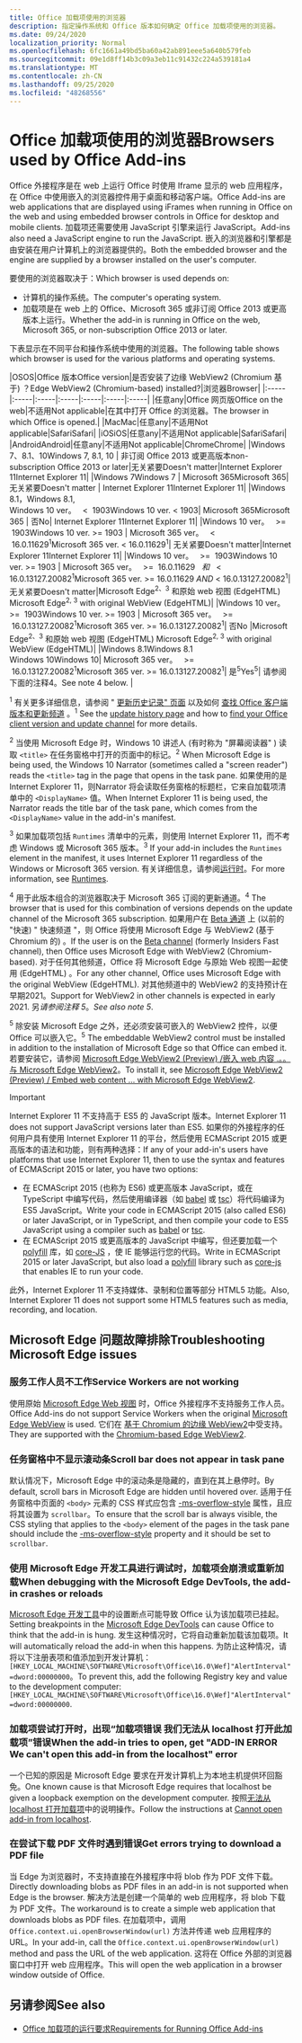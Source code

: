 ```yaml
---
title: Office 加载项使用的浏览器
description: 指定操作系统和 Office 版本如何确定 Office 加载项使用的浏览器。
ms.date: 09/24/2020
localization_priority: Normal
ms.openlocfilehash: 6fc1661a49bd5ba60a42ab891eee5a640b579feb
ms.sourcegitcommit: 09e1d8ff14b3c09a3eb11c91432c224a539181a4
ms.translationtype: MT
ms.contentlocale: zh-CN
ms.lasthandoff: 09/25/2020
ms.locfileid: "48268556"
---
```

# <a name="browsers-used-by-office-add-ins"></a><span data-ttu-id="9da2d-103">Office 加载项使用的浏览器</span><span class="sxs-lookup"><span data-stu-id="9da2d-103">Browsers used by Office Add-ins</span></span>

<span data-ttu-id="9da2d-104">Office 外接程序是在 web 上运行 Office 时使用 Iframe 显示的 web 应用程序，在 Office 中使用嵌入的浏览器控件用于桌面和移动客户端。</span><span class="sxs-lookup"><span data-stu-id="9da2d-104">Office Add-ins are web applications that are displayed using iFrames when running in Office on the web and using embedded browser controls in Office for desktop and mobile clients.</span></span> <span data-ttu-id="9da2d-105">加载项还需要使用 JavaScript 引擎来运行 JavaScript。</span><span class="sxs-lookup"><span data-stu-id="9da2d-105">Add-ins also need a JavaScript engine to run the JavaScript.</span></span> <span data-ttu-id="9da2d-106">嵌入的浏览器和引擎都是由安装在用户计算机上的浏览器提供的。</span><span class="sxs-lookup"><span data-stu-id="9da2d-106">Both the embedded browser and the engine are supplied by a browser installed on the user's computer.</span></span>

<span data-ttu-id="9da2d-107">要使用的浏览器取决于：</span><span class="sxs-lookup"><span data-stu-id="9da2d-107">Which browser is used depends on:</span></span>

- <span data-ttu-id="9da2d-108">计算机的操作系统。</span><span class="sxs-lookup"><span data-stu-id="9da2d-108">The computer's operating system.</span></span>
- <span data-ttu-id="9da2d-109">加载项是在 web 上的 Office、Microsoft 365 或非订阅 Office 2013 或更高版本上运行。</span><span class="sxs-lookup"><span data-stu-id="9da2d-109">Whether the add-in is running in Office on the web, Microsoft 365, or non-subscription Office 2013 or later.</span></span>

<span data-ttu-id="9da2d-110">下表显示在不同平台和操作系统中使用的浏览器。</span><span class="sxs-lookup"><span data-stu-id="9da2d-110">The following table shows which browser is used for the various platforms and operating systems.</span></span>

|<span data-ttu-id="9da2d-111">OS</span><span class="sxs-lookup"><span data-stu-id="9da2d-111">OS</span></span>|<span data-ttu-id="9da2d-112">Office 版本</span><span class="sxs-lookup"><span data-stu-id="9da2d-112">Office version</span></span>|<span data-ttu-id="9da2d-113">是否安装了边缘 WebView2 (Chromium 基于) ？</span><span class="sxs-lookup"><span data-stu-id="9da2d-113">Edge WebView2 (Chromium-based) installed?</span></span>|<span data-ttu-id="9da2d-114">浏览器</span><span class="sxs-lookup"><span data-stu-id="9da2d-114">Browser</span></span>|
|:-----|:-----|:-----|:-----|:-----|:-----|:-----|
|<span data-ttu-id="9da2d-115">任意</span><span class="sxs-lookup"><span data-stu-id="9da2d-115">any</span></span>|<span data-ttu-id="9da2d-116">Office 网页版</span><span class="sxs-lookup"><span data-stu-id="9da2d-116">Office on the web</span></span>|<span data-ttu-id="9da2d-117">不适用</span><span class="sxs-lookup"><span data-stu-id="9da2d-117">Not applicable</span></span>|<span data-ttu-id="9da2d-118">在其中打开 Office 的浏览器。</span><span class="sxs-lookup"><span data-stu-id="9da2d-118">The browser in which Office is opened.</span></span>|
|<span data-ttu-id="9da2d-119">Mac</span><span class="sxs-lookup"><span data-stu-id="9da2d-119">Mac</span></span>|<span data-ttu-id="9da2d-120">任意</span><span class="sxs-lookup"><span data-stu-id="9da2d-120">any</span></span>|<span data-ttu-id="9da2d-121">不适用</span><span class="sxs-lookup"><span data-stu-id="9da2d-121">Not applicable</span></span>|<span data-ttu-id="9da2d-122">Safari</span><span class="sxs-lookup"><span data-stu-id="9da2d-122">Safari</span></span>|
|<span data-ttu-id="9da2d-123">iOS</span><span class="sxs-lookup"><span data-stu-id="9da2d-123">iOS</span></span>|<span data-ttu-id="9da2d-124">任意</span><span class="sxs-lookup"><span data-stu-id="9da2d-124">any</span></span>|<span data-ttu-id="9da2d-125">不适用</span><span class="sxs-lookup"><span data-stu-id="9da2d-125">Not applicable</span></span>|<span data-ttu-id="9da2d-126">Safari</span><span class="sxs-lookup"><span data-stu-id="9da2d-126">Safari</span></span>|
|<span data-ttu-id="9da2d-127">Android</span><span class="sxs-lookup"><span data-stu-id="9da2d-127">Android</span></span>|<span data-ttu-id="9da2d-128">任意</span><span class="sxs-lookup"><span data-stu-id="9da2d-128">any</span></span>|<span data-ttu-id="9da2d-129">不适用</span><span class="sxs-lookup"><span data-stu-id="9da2d-129">Not applicable</span></span>|<span data-ttu-id="9da2d-130">Chrome</span><span class="sxs-lookup"><span data-stu-id="9da2d-130">Chrome</span></span>|
|<span data-ttu-id="9da2d-131">Windows 7、8.1、10</span><span class="sxs-lookup"><span data-stu-id="9da2d-131">Windows 7, 8.1, 10</span></span> | <span data-ttu-id="9da2d-132">非订阅 Office 2013 或更高版本</span><span class="sxs-lookup"><span data-stu-id="9da2d-132">non-subscription Office 2013 or later</span></span>|<span data-ttu-id="9da2d-133">无关紧要</span><span class="sxs-lookup"><span data-stu-id="9da2d-133">Doesn't matter</span></span>|<span data-ttu-id="9da2d-134">Internet Explorer 11</span><span class="sxs-lookup"><span data-stu-id="9da2d-134">Internet Explorer 11</span></span>|
|<span data-ttu-id="9da2d-135">Windows 7</span><span class="sxs-lookup"><span data-stu-id="9da2d-135">Windows 7</span></span> | <span data-ttu-id="9da2d-136">Microsoft 365</span><span class="sxs-lookup"><span data-stu-id="9da2d-136">Microsoft 365</span></span>| <span data-ttu-id="9da2d-137">无关紧要</span><span class="sxs-lookup"><span data-stu-id="9da2d-137">Doesn't matter</span></span> | <span data-ttu-id="9da2d-138">Internet Explorer 11</span><span class="sxs-lookup"><span data-stu-id="9da2d-138">Internet Explorer 11</span></span>|
|<span data-ttu-id="9da2d-139">Windows 8.1，</span><span class="sxs-lookup"><span data-stu-id="9da2d-139">Windows 8.1,</span></span><br><span data-ttu-id="9da2d-140">Windows 10 ver。 &nbsp; < &nbsp;1903</span><span class="sxs-lookup"><span data-stu-id="9da2d-140">Windows 10 ver.&nbsp;<&nbsp;1903</span></span>| <span data-ttu-id="9da2d-141">Microsoft 365</span><span class="sxs-lookup"><span data-stu-id="9da2d-141">Microsoft 365</span></span> | <span data-ttu-id="9da2d-142">否</span><span class="sxs-lookup"><span data-stu-id="9da2d-142">No</span></span>| <span data-ttu-id="9da2d-143">Internet Explorer 11</span><span class="sxs-lookup"><span data-stu-id="9da2d-143">Internet Explorer 11</span></span>|
|<span data-ttu-id="9da2d-144">Windows 10 ver。 &nbsp; >= &nbsp;1903</span><span class="sxs-lookup"><span data-stu-id="9da2d-144">Windows 10 ver.&nbsp;>=&nbsp;1903</span></span> | <span data-ttu-id="9da2d-145">Microsoft 365 ver。 &nbsp; < &nbsp;16.0.11629<sup>1</sup></span><span class="sxs-lookup"><span data-stu-id="9da2d-145">Microsoft 365 ver.&nbsp;<&nbsp;16.0.11629<sup>1</sup></span></span>| <span data-ttu-id="9da2d-146">无关紧要</span><span class="sxs-lookup"><span data-stu-id="9da2d-146">Doesn't matter</span></span>|<span data-ttu-id="9da2d-147">Internet Explorer 11</span><span class="sxs-lookup"><span data-stu-id="9da2d-147">Internet Explorer 11</span></span>|
|<span data-ttu-id="9da2d-148">Windows 10 ver。 &nbsp; >= &nbsp;1903</span><span class="sxs-lookup"><span data-stu-id="9da2d-148">Windows 10 ver.&nbsp;>=&nbsp;1903</span></span> | <span data-ttu-id="9da2d-149">Microsoft 365 ver。 &nbsp; >= &nbsp;16.0.11629 &nbsp; _和_ &nbsp; < &nbsp; 16.0.13127.20082<sup>1</sup></span><span class="sxs-lookup"><span data-stu-id="9da2d-149">Microsoft 365 ver.&nbsp;>=&nbsp;16.0.11629&nbsp;_AND_&nbsp;<&nbsp;16.0.13127.20082<sup>1</sup></span></span>| <span data-ttu-id="9da2d-150">无关紧要</span><span class="sxs-lookup"><span data-stu-id="9da2d-150">Doesn't matter</span></span>|<span data-ttu-id="9da2d-151">Microsoft Edge<sup>2、3</sup> 和原始 web 视图 (EdgeHTML) </span><span class="sxs-lookup"><span data-stu-id="9da2d-151">Microsoft Edge<sup>2, 3</sup> with original WebView (EdgeHTML)</span></span>|
|<span data-ttu-id="9da2d-152">Windows 10 ver。 &nbsp; >= &nbsp;1903</span><span class="sxs-lookup"><span data-stu-id="9da2d-152">Windows 10 ver.&nbsp;>=&nbsp;1903</span></span> | <span data-ttu-id="9da2d-153">Microsoft 365 ver。 &nbsp; >= &nbsp;16.0.13127.20082<sup>1</sup></span><span class="sxs-lookup"><span data-stu-id="9da2d-153">Microsoft 365 ver.&nbsp;>=&nbsp;16.0.13127.20082<sup>1</sup></span></span>| <span data-ttu-id="9da2d-154">否</span><span class="sxs-lookup"><span data-stu-id="9da2d-154">No</span></span> |<span data-ttu-id="9da2d-155">Microsoft Edge<sup>2、3</sup> 和原始 web 视图 (EdgeHTML) </span><span class="sxs-lookup"><span data-stu-id="9da2d-155">Microsoft Edge<sup>2, 3</sup> with original WebView (EdgeHTML)</span></span>|
|<span data-ttu-id="9da2d-156">Windows 8.1</span><span class="sxs-lookup"><span data-stu-id="9da2d-156">Windows 8.1</span></span><br><span data-ttu-id="9da2d-157">Windows 10</span><span class="sxs-lookup"><span data-stu-id="9da2d-157">Windows 10</span></span>| <span data-ttu-id="9da2d-158">Microsoft 365 ver。 &nbsp; >= &nbsp;16.0.13127.20082<sup>1</sup></span><span class="sxs-lookup"><span data-stu-id="9da2d-158">Microsoft 365 ver.&nbsp;>=&nbsp;16.0.13127.20082<sup>1</sup></span></span>| <span data-ttu-id="9da2d-159">是<sup>5</sup></span><span class="sxs-lookup"><span data-stu-id="9da2d-159">Yes<sup>5</sup></span></span>|  <span data-ttu-id="9da2d-160">请参阅下面的注释4。</span><span class="sxs-lookup"><span data-stu-id="9da2d-160">See note 4 below.</span></span> |

<span data-ttu-id="9da2d-161"><sup>1</sup> 有关更多详细信息，请参阅 " [更新历史记录" 页面](/officeupdates/update-history-office365-proplus-by-date) 以及如何 [查找 Office 客户端版本和更新频道](https://support.office.com/article/What-version-of-Office-am-I-using-932788b8-a3ce-44bf-bb09-e334518b8b19) 。</span><span class="sxs-lookup"><span data-stu-id="9da2d-161"><sup>1</sup> See the [update history page](/officeupdates/update-history-office365-proplus-by-date) and how to [find your Office client version and update channel](https://support.office.com/article/What-version-of-Office-am-I-using-932788b8-a3ce-44bf-bb09-e334518b8b19) for more details.</span></span>

<span data-ttu-id="9da2d-162"><sup>2</sup> 当使用 Microsoft Edge 时，Windows 10 讲述人 (有时称为 "屏幕阅读器" ) 读取 `<title>` 在任务窗格中打开的页面中的标记。</span><span class="sxs-lookup"><span data-stu-id="9da2d-162"><sup>2</sup> When Microsoft Edge is being used, the Windows 10 Narrator (sometimes called a "screen reader") reads the `<title>` tag in the page that opens in the task pane.</span></span> <span data-ttu-id="9da2d-163">如果使用的是 Internet Explorer 11，则Narrator 将会读取任务窗格的标题栏，它来自加载项清单中的 `<DisplayName>` 值。</span><span class="sxs-lookup"><span data-stu-id="9da2d-163">When Internet Explorer 11 is being used, the Narrator reads the title bar of the task pane, which comes from the `<DisplayName>` value in the add-in's manifest.</span></span>

<span data-ttu-id="9da2d-164"><sup>3</sup> 如果加载项包括 `Runtimes` 清单中的元素，则使用 Internet Explorer 11，而不考虑 Windows 或 Microsoft 365 版本。</span><span class="sxs-lookup"><span data-stu-id="9da2d-164"><sup>3</sup> If your add-in includes the `Runtimes` element in the manifest, it uses Internet Explorer 11 regardless of the Windows or Microsoft 365 version.</span></span> <span data-ttu-id="9da2d-165">有关详细信息，请参阅[运行时](../reference/manifest/runtimes.md)。</span><span class="sxs-lookup"><span data-stu-id="9da2d-165">For more information, see [Runtimes](../reference/manifest/runtimes.md).</span></span>

<span data-ttu-id="9da2d-166"><sup>4</sup> 用于此版本组合的浏览器取决于 Microsoft 365 订阅的更新通道。</span><span class="sxs-lookup"><span data-stu-id="9da2d-166"><sup>4</sup> The browser that is used for this combination of versions depends on the update channel of the Microsoft 365 subscription.</span></span> <span data-ttu-id="9da2d-167">如果用户在 [Beta 通道](https://insider.office.com/join/windows) 上 (以前的 "快速) " 快速频道 "，则 Office 将使用 Microsoft Edge 与 WebView2 (基于 Chromium 的) 。</span><span class="sxs-lookup"><span data-stu-id="9da2d-167">If the user is on the [Beta channel](https://insider.office.com/join/windows) (formerly Insiders Fast channel), then Office uses Microsoft Edge with WebView2 (Chromium-based).</span></span> <span data-ttu-id="9da2d-168">对于任何其他频道，Office 将 Microsoft Edge 与原始 Web 视图一起使用 (EdgeHTML) 。</span><span class="sxs-lookup"><span data-stu-id="9da2d-168">For any other channel, Office uses Microsoft Edge with the original WebView (EdgeHTML).</span></span> <span data-ttu-id="9da2d-169">对其他频道中的 WebView2 的支持预计在早期2021。</span><span class="sxs-lookup"><span data-stu-id="9da2d-169">Support for WebView2 in other channels is expected in early 2021.</span></span> <span data-ttu-id="9da2d-170">另*请参阅注释 5*。</span><span class="sxs-lookup"><span data-stu-id="9da2d-170">*See also note 5*.</span></span>

<span data-ttu-id="9da2d-171"><sup>5</sup> 除安装 Microsoft Edge 之外，还必须安装可嵌入的 WebView2 控件，以便 Office 可以嵌入它。</span><span class="sxs-lookup"><span data-stu-id="9da2d-171"><sup>5</sup> The embeddable WebView2 control must be installed in addition to the installation of Microsoft Edge so that Office can embed it.</span></span> <span data-ttu-id="9da2d-172">若要安装它，请参阅 [Microsoft Edge WebView2 (Preview) /嵌入 web 内容 .。。与 Microsoft Edge WebView2](https://developer.microsoft.com/microsoft-edge/webview2/)。</span><span class="sxs-lookup"><span data-stu-id="9da2d-172">To install it, see [Microsoft Edge WebView2 (Preview) / Embed web content ... with Microsoft Edge WebView2](https://developer.microsoft.com/microsoft-edge/webview2/).</span></span>


> [!IMPORTANT]
> <span data-ttu-id="9da2d-173">Internet Explorer 11 不支持高于 ES5 的 JavaScript 版本。</span><span class="sxs-lookup"><span data-stu-id="9da2d-173">Internet Explorer 11 does not support JavaScript versions later than ES5.</span></span> <span data-ttu-id="9da2d-174">如果你的外接程序的任何用户具有使用 Internet Explorer 11 的平台，然后使用 ECMAScript 2015 或更高版本的语法和功能，则有两种选择：</span><span class="sxs-lookup"><span data-stu-id="9da2d-174">If any of your add-in's users have platforms that use Internet Explorer 11, then to use the syntax and features of ECMAScript 2015 or later, you have two options:</span></span>
>
> - <span data-ttu-id="9da2d-175">在 ECMAScript 2015 (也称为 ES6) 或更高版本 JavaScript，或在 TypeScript 中编写代码，然后使用编译器（如 [babel](https://babeljs.io/) 或 [tsc](https://www.typescriptlang.org/index.html)）将代码编译为 ES5 JavaScript。</span><span class="sxs-lookup"><span data-stu-id="9da2d-175">Write your code in ECMAScript 2015 (also called ES6) or later JavaScript, or in TypeScript, and then compile your code to ES5 JavaScript using a compiler such as [babel](https://babeljs.io/) or [tsc](https://www.typescriptlang.org/index.html).</span></span>
> - <span data-ttu-id="9da2d-176">在 ECMAScript 2015 或更高版本的 JavaScript 中编写，但还要加载一个 [polyfill](https://wikipedia.org/wiki/Polyfill_(programming)) 库，如 [core-JS](https://github.com/zloirock/core-js) ，使 IE 能够运行您的代码。</span><span class="sxs-lookup"><span data-stu-id="9da2d-176">Write in ECMAScript 2015 or later JavaScript, but also load a [polyfill](https://wikipedia.org/wiki/Polyfill_(programming)) library such as [core-js](https://github.com/zloirock/core-js) that enables IE to run your code.</span></span>
>
> <span data-ttu-id="9da2d-177">此外，Internet Explorer 11 不支持媒体、录制和位置等部分 HTML5 功能。</span><span class="sxs-lookup"><span data-stu-id="9da2d-177">Also, Internet Explorer 11 does not support some HTML5 features such as media, recording, and location.</span></span>

## <a name="troubleshooting-microsoft-edge-issues"></a><span data-ttu-id="9da2d-178">Microsoft Edge 问题故障排除</span><span class="sxs-lookup"><span data-stu-id="9da2d-178">Troubleshooting Microsoft Edge issues</span></span>

### <a name="service-workers-are-not-working"></a><span data-ttu-id="9da2d-179">服务工作人员不工作</span><span class="sxs-lookup"><span data-stu-id="9da2d-179">Service Workers are not working</span></span>

<span data-ttu-id="9da2d-180">使用原始 [Microsoft Edge Web 视图](/microsoft-edge/hosting/webview) 时，Office 外接程序不支持服务工作人员。</span><span class="sxs-lookup"><span data-stu-id="9da2d-180">Office Add-ins do not support Service Workers when the original [Microsoft Edge WebView](/microsoft-edge/hosting/webview) is used.</span></span> <span data-ttu-id="9da2d-181">它们在 [基于 Chromium 的边缘 WebView2](/microsoft-edge/hosting/webview2)中受支持。</span><span class="sxs-lookup"><span data-stu-id="9da2d-181">They are supported with the [Chromium-based Edge WebView2](/microsoft-edge/hosting/webview2).</span></span>

### <a name="scroll-bar-does-not-appear-in-task-pane"></a><span data-ttu-id="9da2d-182">任务窗格中不显示滚动条</span><span class="sxs-lookup"><span data-stu-id="9da2d-182">Scroll bar does not appear in task pane</span></span>

<span data-ttu-id="9da2d-183">默认情况下，Microsoft Edge 中的滚动条是隐藏的，直到在其上悬停时。</span><span class="sxs-lookup"><span data-stu-id="9da2d-183">By default, scroll bars in Microsoft Edge are hidden until hovered over.</span></span> <span data-ttu-id="9da2d-184">适用于任务窗格中页面的 `<body>` 元素的 CSS 样式应包含 [-ms-overflow-style](https://developer.mozilla.org/docs/Web/CSS/-ms-overflow-style) 属性，且应将其设置为 `scrollbar`。</span><span class="sxs-lookup"><span data-stu-id="9da2d-184">To ensure that the scroll bar is always visible, the CSS styling that applies to the `<body>` element of the pages in the task pane should include the [-ms-overflow-style](https://developer.mozilla.org/docs/Web/CSS/-ms-overflow-style) property and it should be set to `scrollbar`.</span></span> 

### <a name="when-debugging-with-the-microsoft-edge-devtools-the-add-in-crashes-or-reloads"></a><span data-ttu-id="9da2d-185">使用 Microsoft Edge 开发工具进行调试时，加载项会崩溃或重新加载</span><span class="sxs-lookup"><span data-stu-id="9da2d-185">When debugging with the Microsoft Edge DevTools, the add-in crashes or reloads</span></span>

<span data-ttu-id="9da2d-186">[Microsoft Edge 开发工具](https://www.microsoft.com/p/microsoft-edge-devtools-preview/9mzbfrmz0mnj?rtc=1&activetab=pivot%3Aoverviewtab)中的设置断点可能导致 Office 认为该加载项已挂起。</span><span class="sxs-lookup"><span data-stu-id="9da2d-186">Setting breakpoints in the [Microsoft Edge DevTools](https://www.microsoft.com/p/microsoft-edge-devtools-preview/9mzbfrmz0mnj?rtc=1&activetab=pivot%3Aoverviewtab) can cause Office to think that the add-in is hung.</span></span> <span data-ttu-id="9da2d-187">发生这种情况时，它将自动重新加载该加载项。</span><span class="sxs-lookup"><span data-stu-id="9da2d-187">It will automatically reload the add-in when this happens.</span></span> <span data-ttu-id="9da2d-188">为防止这种情况，请将以下注册表项和值添加到开发计算机：`[HKEY_LOCAL_MACHINE\SOFTWARE\Microsoft\Office\16.0\Wef]"AlertInterval"=dword:00000000`。</span><span class="sxs-lookup"><span data-stu-id="9da2d-188">To prevent this, add the following Registry key and value to the development computer: `[HKEY_LOCAL_MACHINE\SOFTWARE\Microsoft\Office\16.0\Wef]"AlertInterval"=dword:00000000`.</span></span>

### <a name="when-the-add-in-tries-to-open-get-add-in-error-we-cant-open-this-add-in-from-the-localhost-error"></a><span data-ttu-id="9da2d-189">加载项尝试打开时，出现“加载项错误 我们无法从 localhost 打开此加载项”错误</span><span class="sxs-lookup"><span data-stu-id="9da2d-189">When the add-in tries to open, get "ADD-IN ERROR We can't open this add-in from the localhost" error</span></span>

<span data-ttu-id="9da2d-190">一个已知的原因是 Microsoft Edge 要求在开发计算机上为本地主机提供环回豁免。</span><span class="sxs-lookup"><span data-stu-id="9da2d-190">One known cause is that Microsoft Edge requires that localhost be given a loopback exemption on the development computer.</span></span> <span data-ttu-id="9da2d-191">按照[无法从 localhost 打开加载项](/office/troubleshoot/error-messages/cannot-open-add-in-from-localhost)中的说明操作。</span><span class="sxs-lookup"><span data-stu-id="9da2d-191">Follow the instructions at [Cannot open add-in from localhost](/office/troubleshoot/error-messages/cannot-open-add-in-from-localhost).</span></span>

### <a name="get-errors-trying-to-download-a-pdf-file"></a><span data-ttu-id="9da2d-192">在尝试下载 PDF 文件时遇到错误</span><span class="sxs-lookup"><span data-stu-id="9da2d-192">Get errors trying to download a PDF file</span></span>

<span data-ttu-id="9da2d-193">当 Edge 为浏览器时，不支持直接在外接程序中将 blob 作为 PDF 文件下载。</span><span class="sxs-lookup"><span data-stu-id="9da2d-193">Directly downloading blobs as PDF files in an add-in is not supported when Edge is the browser.</span></span> <span data-ttu-id="9da2d-194">解决方法是创建一个简单的 web 应用程序，将 blob 下载为 PDF 文件。</span><span class="sxs-lookup"><span data-stu-id="9da2d-194">The workaround is to create a simple web application that downloads blobs as PDF files.</span></span> <span data-ttu-id="9da2d-195">在加载项中，调用 `Office.context.ui.openBrowserWindow(url)` 方法并传递 web 应用程序的 URL。</span><span class="sxs-lookup"><span data-stu-id="9da2d-195">In your add-in, call the `Office.context.ui.openBrowserWindow(url)` method and pass the URL of the web application.</span></span> <span data-ttu-id="9da2d-196">这将在 Office 外部的浏览器窗口中打开 web 应用程序。</span><span class="sxs-lookup"><span data-stu-id="9da2d-196">This will open the web application in a browser window outside of Office.</span></span>

## <a name="see-also"></a><span data-ttu-id="9da2d-197">另请参阅</span><span class="sxs-lookup"><span data-stu-id="9da2d-197">See also</span></span>

- [<span data-ttu-id="9da2d-198">Office 加载项的运行要求</span><span class="sxs-lookup"><span data-stu-id="9da2d-198">Requirements for Running Office Add-ins</span></span>](requirements-for-running-office-add-ins.md)

